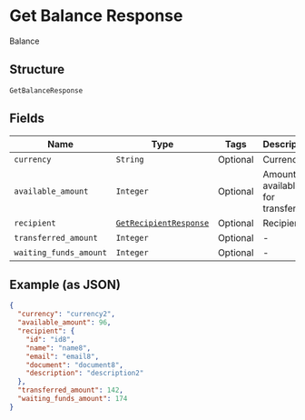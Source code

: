 
# Get Balance Response

Balance

## Structure

`GetBalanceResponse`

## Fields

| Name | Type | Tags | Description |
|  --- | --- | --- | --- |
| `currency` | `String` | Optional | Currency |
| `available_amount` | `Integer` | Optional | Amount available for transferring |
| `recipient` | [`GetRecipientResponse`](../../doc/models/get-recipient-response.md) | Optional | Recipient |
| `transferred_amount` | `Integer` | Optional | - |
| `waiting_funds_amount` | `Integer` | Optional | - |

## Example (as JSON)

```json
{
  "currency": "currency2",
  "available_amount": 96,
  "recipient": {
    "id": "id8",
    "name": "name8",
    "email": "email8",
    "document": "document8",
    "description": "description2"
  },
  "transferred_amount": 142,
  "waiting_funds_amount": 174
}
```

